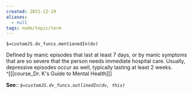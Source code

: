 ```yaml
---
created: 2021-12-29 
aliases:
  - null
tags: node/topic/term
---
```

`$=customJS.dv_funcs.mentionedIn(dv)`

Defined by manic episodes that last at least 7 days, or by manic symptoms that are so severe that the person needs immediate hospital care. Usually, depressive episodes occur as well, typically lasting at least 2 weeks.
 ^[[[course_Dr. K's Guide to Mental Health]]]

**See**::
*`$=customJS.dv_funcs.outlinedIn(dv, this)`*